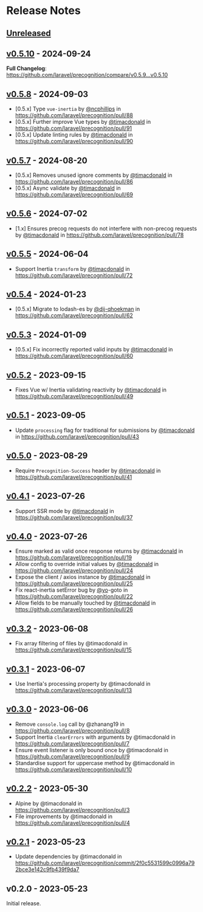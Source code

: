 # Release Notes

## [Unreleased](https://github.com/laravel/precognition/compare/v0.5.10...main)

## [v0.5.10](https://github.com/laravel/precognition/compare/v0.5.8...v0.5.10) - 2024-09-24

**Full Changelog**: https://github.com/laravel/precognition/compare/v0.5.9...v0.5.10

## [v0.5.8](https://github.com/laravel/precognition/compare/v0.5.7...v0.5.8) - 2024-09-03

* [0.5.x] Type `vue-inertia` by [@ncphillips](https://github.com/ncphillips) in https://github.com/laravel/precognition/pull/88
* [0.5.x] Further improve Vue types by [@timacdonald](https://github.com/timacdonald) in https://github.com/laravel/precognition/pull/91
* [0.5.x] Update linting rules by [@timacdonald](https://github.com/timacdonald) in https://github.com/laravel/precognition/pull/90

## [v0.5.7](https://github.com/laravel/precognition/compare/v0.5.6...v0.5.7) - 2024-08-20

* [0.5.x] Removes unused ignore comments by [@timacdonald](https://github.com/timacdonald) in https://github.com/laravel/precognition/pull/86
* [0.5.x] Async validate by [@timacdonald](https://github.com/timacdonald) in https://github.com/laravel/precognition/pull/69

## [v0.5.6](https://github.com/laravel/precognition/compare/v0.5.5...v0.5.6) - 2024-07-02

* [1.x] Ensures precog requests do not interfere with non-precog requests by [@timacdonald](https://github.com/timacdonald) in https://github.com/laravel/precognition/pull/78

## [v0.5.5](https://github.com/laravel/precognition/compare/v0.5.4...v0.5.5) - 2024-06-04

* Support Inertia `transform` by [@timacdonald](https://github.com/timacdonald) in https://github.com/laravel/precognition/pull/72

## [v0.5.4](https://github.com/laravel/precognition/compare/v0.5.3...v0.5.4) - 2024-01-23

* [0.5.x] Migrate to lodash-es by [@dij-qhoekman](https://github.com/dij-qhoekman) in https://github.com/laravel/precognition/pull/62

## [v0.5.3](https://github.com/laravel/precognition/compare/v0.5.2...v0.5.3) - 2024-01-09

* [0.5.x] Fix incorrectly reported valid inputs by [@timacdonald](https://github.com/timacdonald) in https://github.com/laravel/precognition/pull/60

## [v0.5.2](https://github.com/laravel/precognition/compare/v0.5.1...v0.5.2) - 2023-09-15

- Fixes Vue w/ Inertia validating reactivity by [@timacdonald](https://github.com/timacdonald) in https://github.com/laravel/precognition/pull/49

## [v0.5.1](https://github.com/laravel/precognition/compare/v0.5.0...v0.5.1) - 2023-09-05

- Update `processing` flag for traditional for submissions by [@timacdonald](https://github.com/timacdonald) in https://github.com/laravel/precognition/pull/43

## [v0.5.0](https://github.com/laravel/precognition/compare/v0.4.1...v0.5.0) - 2023-08-29

- Require `Precognition-Success` header by [@timacdonald](https://github.com/timacdonald) in https://github.com/laravel/precognition/pull/41

## [v0.4.1](https://github.com/laravel/precognition/compare/v0.4.0...v0.4.1) - 2023-07-26

- Support SSR mode by [@timacdonald](https://github.com/timacdonald) in https://github.com/laravel/precognition/pull/37

## [v0.4.0](https://github.com/laravel/precognition/compare/v0.3.2...v0.4.0) - 2023-07-26

- Ensure marked as valid once response returns by [@timacdonald](https://github.com/timacdonald) in https://github.com/laravel/precognition/pull/19
- Allow config to override initial values by [@timacdonald](https://github.com/timacdonald) in https://github.com/laravel/precognition/pull/24
- Expose the client / axios instance by [@timacdonald](https://github.com/timacdonald) in https://github.com/laravel/precognition/pull/25
- Fix react-inertia setError bug by [@yo](https://github.com/yo)-goto in https://github.com/laravel/precognition/pull/22
- Allow fields to be manually touched by [@timacdonald](https://github.com/timacdonald) in https://github.com/laravel/precognition/pull/26

## [v0.3.2](https://github.com/laravel/precognition/compare/v0.3.1...v0.3.2) - 2023-06-08

- Fix array filtering of files by @timacdonald in https://github.com/laravel/precognition/pull/15

## [v0.3.1](https://github.com/laravel/precognition/compare/v0.3.0...v0.3.1) - 2023-06-07

- Use Inertia's processing property by @timacdonald in https://github.com/laravel/precognition/pull/13

## [v0.3.0](https://github.com/laravel/precognition/compare/v0.2.2...v0.3.0) - 2023-06-06

- Remove `console.log` call by @zhanang19 in https://github.com/laravel/precognition/pull/8
- Support Inertia `clearErrors` with arguments by @timacdonald in https://github.com/laravel/precognition/pull/7
- Ensure event listener is only bound once by @timacdonald in https://github.com/laravel/precognition/pull/9
- Standardise support for uppercase method by @timacdonald in https://github.com/laravel/precognition/pull/10

## [v0.2.2](https://github.com/laravel/precognition/compare/v0.2.1...v0.2.2) - 2023-05-30

- Alpine by @timacdonald in https://github.com/laravel/precognition/pull/3
- File improvements by @timacdonald in https://github.com/laravel/precognition/pull/4

## [v0.2.1](https://github.com/laravel/precognition/compare/v0.2.0...v0.2.1) - 2023-05-23

- Update dependencies by @timacdonald in https://github.com/laravel/precognition/commit/2f0c5531599c0996a792bce3e142c9fb439f9da7

## v0.2.0 - 2023-05-23

Initial release.
